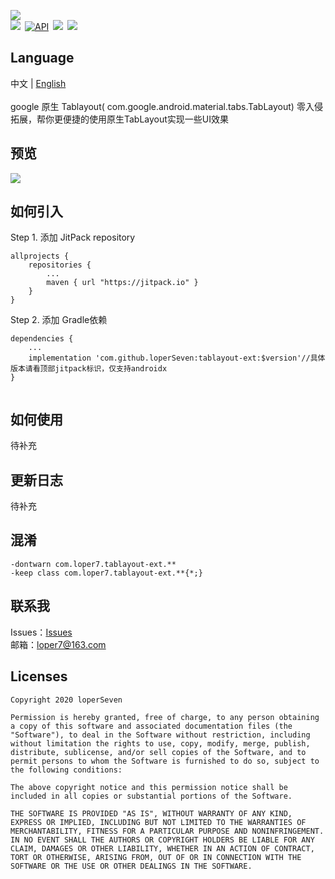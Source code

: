 ![](https://github.com/loperSeven/tablayout-ext/blob/master/image/logo.png)
<br/>
[![](https://jitpack.io/v/loperSeven/tablayout-ext.svg)](https://jitpack.io/#loperSeven/DateTimePicker)&ensp;[![API](https://img.shields.io/badge/API-14%2B-brightgreen.svg?style=flat)](https://android-arsenal.com/api?level=21)&ensp;[![](https://img.shields.io/badge/platform-android-green)](https://github.com/loperSeven)&ensp;[![](https://img.shields.io/badge/license-MIT-blue)](https://opensource.org/licenses/MIT)
<br/>
## Language
中文 | [English](https://github.com/loperSeven/DateTimePicker/blob/master/README_EN.md)
<br/>
<br/>
google 原生 Tablayout( com.google.android.material.tabs.TabLayout) 零入侵拓展，帮你更便捷的使用原生TabLayout实现一些UI效果
<br/>
## 预览
![](https://github.com/loperSeven/tablayout-ext/blob/master/image/gif.gif)
<br/>
## 如何引入
Step 1. 添加 JitPack repository 
```
allprojects {
	repositories {
		...
		maven { url "https://jitpack.io" }
	}
}
```
Step 2. 添加 Gradle依赖
```
dependencies {
    ...
    implementation 'com.github.loperSeven:tablayout-ext:$version'//具体版本请看顶部jitpack标识，仅支持androidx
}


```
## 如何使用
待补充


## 更新日志
待补充

## 混淆
```
-dontwarn com.loper7.tablayout-ext.**
-keep class com.loper7.tablayout-ext.**{*;}
```

## 联系我
Issues：[Issues](https://github.com/loperSeven/tablayout-ext/issues)
<br/>
邮箱：loper7@163.com
<br/>
## Licenses
```
Copyright 2020 loperSeven

Permission is hereby granted, free of charge, to any person obtaining a copy of this software and associated documentation files (the "Software"), to deal in the Software without restriction, including without limitation the rights to use, copy, modify, merge, publish, distribute, sublicense, and/or sell copies of the Software, and to permit persons to whom the Software is furnished to do so, subject to the following conditions:

The above copyright notice and this permission notice shall be included in all copies or substantial portions of the Software.

THE SOFTWARE IS PROVIDED "AS IS", WITHOUT WARRANTY OF ANY KIND, EXPRESS OR IMPLIED, INCLUDING BUT NOT LIMITED TO THE WARRANTIES OF MERCHANTABILITY, FITNESS FOR A PARTICULAR PURPOSE AND NONINFRINGEMENT. IN NO EVENT SHALL THE AUTHORS OR COPYRIGHT HOLDERS BE LIABLE FOR ANY CLAIM, DAMAGES OR OTHER LIABILITY, WHETHER IN AN ACTION OF CONTRACT, TORT OR OTHERWISE, ARISING FROM, OUT OF OR IN CONNECTION WITH THE SOFTWARE OR THE USE OR OTHER DEALINGS IN THE SOFTWARE.
```


